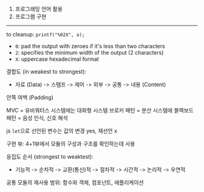 1. 프로그래밍 언어 활용
2. 프로그램 구현

---
to cleanup:
`printf("%02X", a);`
- `0`: pad the output with zeroes if it's less than two characters
- `2`: specifies the minimum width of the output (2 characters)
- `X`: uppercase hexadecimal format

결합도 (in weakest to strongest):
- 자료 (Data) -> 스탬프 -> 제어 -> 외부 -> 공통 -> 내용 (Content)

안쪽 여백 (Padding)

MVC = 유비쿼터스 시스템에는 대화형 시스템
브로커 패턴 = 분산 시스템에 
블랙보드 패턴 = 음성 인식, 신호 해석

js `let`으로 선언된 변수는 값의 변경 yes, 재선언 x

구현 뷰: 4+1뷰에서 모듈의 구성과 구조를 확인하는데 사용

응집도 순서 (strongest to weaktest):
- 기능적 -> 순차적 -> 교환(통신)적 -> 절차적 -> 시간적 -> 논리적 -> 우연적

공통 모듈의 재사용 범위: 함수와 객체, 컴포넌트, 애플리케이션 